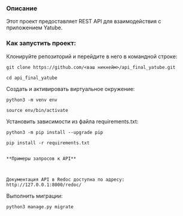 ### Описание

Этот проект предоставляет REST API для взаимодействия с приложением Yatube.

### Как запустить проект:

Клонируйте репозиторий и перейдите в него в командной строке:

```
git clone https://github.com/<ваш никнейм>/api_final_yatube.git
```

```
cd api_final_yatube
```

Cоздать и активировать виртуальное окружение:

```
python3 -m venv env
```

```
source env/bin/activate
```

Установить зависимости из файла requirements.txt:

```
python3 -m pip install --upgrade pip
```

```
pip install -r requirements.txt


**Примеры запросов к API**



Документация API в Redoc доступна по адресу: http://127.0.0.1:8000/redoc/
```

Выполнить миграции:

```
python3 manage.py migrate
```
